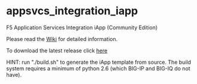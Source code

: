 # appsvcs_integration_iapp
F5 Application Services Integration iApp (Community Edition)

Please read the [Wiki](https://github.com/0xHiteshPatel/appsvcs_integration_iapp/wiki) for detailed information.

To download the latest release click [here](https://github.com/0xHiteshPatel/appsvcs_integration_iapp/releases)

HINT: run "./build.sh" to generate the iApp template from source.  The build system requires a minimum of python 2.6 (which BIG-IP and BIG-IQ do not have).
